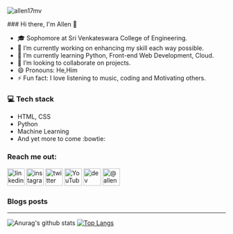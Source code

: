<p align="left"> <img src="https://komarev.com/ghpvc/?username=allen17mv" alt="allen17mv" /> </p>
### Hi there, I'm Allen 👋


- :mortar_board: Sophomore at Sri Venkateswara College of Engineering.
- 🔭 I’m currently working on enhancing my skill each way possible.
- 🌱 I’m currently learning Python, Front-end Web Development, Cloud.
- 👯 I’m looking to collaborate on projects.
- 😄 Pronouns: He,Him
- ⚡ Fun fact: I love listening to music, coding and Motivating others.

### :computer: Tech stack
* HTML, CSS
* Python
* Machine Learning
* And yet more to come :bowtie:

### Reach me out:
[<img src='https://cdn.jsdelivr.net/npm/simple-icons@3.0.1/icons/linkedin.svg' alt='linkedin' height='40'>](https://www.linkedin.com/in/allenmanoj/) 
[<img src='https://cdn.jsdelivr.net/npm/simple-icons@3.0.1/icons/instagram.svg' alt='instagram' height='40'>](https://www.instagram.com/allenmanoj17/) 
[<img src='https://cdn.jsdelivr.net/npm/simple-icons@3.0.1/icons/twitter.svg' alt='twitter' height='40'>](https://twitter.com/allenmanoj17)
[<img src='https://cdn.jsdelivr.net/npm/simple-icons@3.0.1/icons/youtube.svg' alt='YouTube' height='40'>](https://www.youtube.com/channel/UCVoekzAEHVlaHUFJQ_cuM3w?view_as=subscriber) [<img src='https://cdn.jsdelivr.net/npm/simple-icons@3.0.1/icons/dev-dot-to.svg' alt='dev' height='40'>](https://dev.to/allenmanoj17)
<a href="https://medium.com/@allenmanoj17" target="blank"><img src="https://cdn.jsdelivr.net/npm/simple-icons@3.0.1/icons/medium.svg" alt="@allenmanoj17" height="40"/></a>

### Blogs posts
<!-- BLOG-POST-LIST:START -->

<!-- BLOG-POST-LIST:END -->

<hr/>

![Anurag's github stats](https://github-readme-stats.vercel.app/api?username=allen17mv&show_icons=true&theme=tokyonight)
[![Top Langs](https://github-readme-stats.vercel.app/api/top-langs/?username=allen17mv&layout=compact)](https://github.com/anuraghazra/github-readme-stats)

